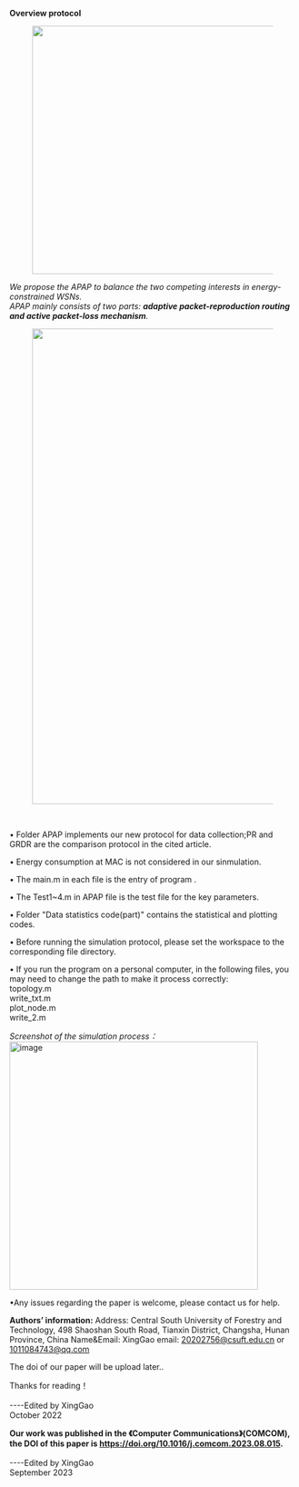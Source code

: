 **Overview protocol** <br />
<figure class="half">
    <img src = "https://github.com/XingGao-cn/APAP-Protocol/assets/80154778/25799af8-05e9-489e-b4db-e0186c83874d"  width="437" >
</figure>  

*We propose the APAP to balance the two competing interests in energy-constrained WSNs.  
APAP mainly consists of two parts: **adaptive packet-reproduction routing and active packet-loss mechanism**.* <br />

<figure class="half">
    <img src = "https://github.com/XingGao-cn/APAP-Protocol/assets/80154778/f52f1879-c177-4bc9-bd63-39c3885c14db"  width="837" >
</figure>  

 <br />
 
• Folder APAP implements our new protocol for data collection;PR and GRDR are the comparison protocol in the cited article.<br />

• Energy consumption at MAC is not considered in our sinmulation.<br />

• The main.m in each file is the entry of program .<br />

• The Test1~4.m in APAP file is the test file for the key parameters.<br />

• Folder "Data statistics code(part)" contains the statistical and plotting codes.<br />

• Before running the simulation protocol, please set the workspace to the corresponding file directory.<br />

• If you run the program on a personal computer, in the following files, you may need to change the path to make it process correctly:<br />
topology.m <br />
write_txt.m <br />
plot_node.m <br />
write_2.m <br />

*Screenshot of the simulation process：*
<img width="437" alt="image" src="https://github.com/XingGao-cn/APAP-Protocol/assets/80154778/ea5f8efc-8453-4d74-ab87-0986e9e04355">

•Any issues regarding the paper is welcome, please contact us for help.
	
**Authors’ information:**
	Address: Central South University of Forestry and Technology, 498 Shaoshan South Road, Tianxin District, Changsha, Hunan Province, China
	Name&Email:  XingGao  email: 20202756@csuft.edu.cn   or 1011084743@qq.com

The doi of our paper will be upload later..<br />
  
Thanks for reading！<br />
			                                             <br />----Edited by XingGao
					                   <br />October 2022


**Our work was published in the 《Computer Communications》(COMCOM), the DOI of this paper is https://doi.org/10.1016/j.comcom.2023.08.015.** <br />
								    <br />----Edited by XingGao
					                   <br />September 2023

